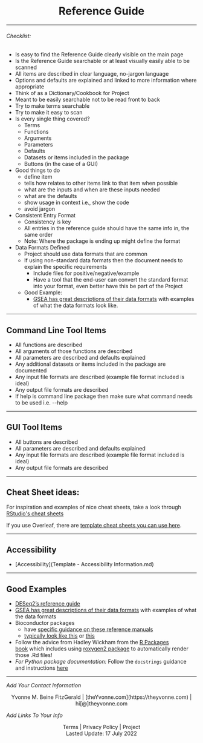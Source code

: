 <h1 align="center">Reference Guide</h1>

---

###### _Checklist:_  

- Is easy to find the Reference Guide clearly visible on the main page
- Is the Reference Guide searchable or at least visually easily able to be scanned
- All items are described in clear language, no-jargon language
- Options and defaults are explained and linked to more information where appropriate
- Think of as a Dictionary/Cookbook for Project
- Meant to be easily searchable not to be read front to back
- Try to make terms searchable
- Try to make it easy to scan
- Is every single thing covered?
	-  Terms  
	-  Functions
	-  Arguments
	-  Parameters
	-  Defaults
	-  Datasets or items included in the package
	-  Buttons (in the case of a GUI)
- Good things to do
	- define item
	- tells how relates to other items link to that item when possible
	- what are the inputs and when are these inputs needed
	- what are the defaults
	- show usage in context i.e., show the code
	- avoid jargon
- Consistent Entry Format
	- Consistency is key
	- All entries in the reference guide should have the same info in, the same order
	- Note: Where the package is ending up might define the format 
- Data Formats Defined
	- Project should use data formats that are common
	- If using non-standard data formats then the document needs to explain the specific requirements 
		- Include files for positive/negative/example
		- Have a tool that the end-user can convert the standard format into your format, even better have this be part of the Project
	- Good Example:
		- [GSEA has great descriptions of their data formats](https://www.gsea-msigdb.org/gsea/doc/GSEAUserGuideTEXT.htm#_Loading_Data) with examples of what the data formats look like.

---

## Command Line Tool Items

  - All functions are described
  - All arguments of those functions are described
  - All parameters are described and defaults explained
  - Any additional datasets or items included in the package are documented
  - Any input file formats are described (example file format included is ideal)
  - Any output file formats are described
  - If help is command line package then make sure what command needs to be used i.e. --help

----

## GUI Tool Items

  - All buttons are described
  - All parameters are described and defaults explained
  - Any input file formats are described (example file format included is ideal)
  - Any output file formats are described

---

## Cheat Sheet ideas:

For inspiration and examples of nice cheat sheets, take a look through [RStudio's cheat sheets](https://www.rstudio.com/resources/cheatsheets/)

If you use Overleaf, there are [template cheat sheets you can use here](https://www.overleaf.com/gallery/tagged/cheat-sheet).

---

## Accessibility 

- [Accessibility](Template - Accessibility Information.md)

---

## Good Examples
- [DESeq2’s reference guide](https://bioconductor.org/packages/release/bioc/manuals/DESeq2/man/DESeq2.pdf)
- [GSEA has great descriptions of their data formats](https://www.gsea-msigdb.org/gsea/doc/GSEAUserGuideTEXT.htm#_Loading_Data) with examples of what the data formats
- Bioconductor packages 
	- have [specific guidance on these reference manuals](http://cran.fhcrc.org/doc/manuals/R-exts.html#Documenting-functions)
	- [typically look like this](https://bioconductor.org/packages/3.12/bioc/manuals/GenomicRanges/man/GenomicRanges.pdf) or [this](https://bioconductor.org/packages/3.12/bioc/manuals/GenomicRanges/man/GenomicRanges.pdf)
- Follow the advice from Hadley Wickham from the [R Packages book](https://r-pkgs.org/man.html) which includes using [roxygen2 package](https://cran.r-project.org/web/packages/roxygen2/vignettes/roxygen2.html) to automatically render those .Rd files!
- _For Python package documentation:_ Follow the `docstrings` guidance and instructions [here](https://realpython.com/documenting-python-code/)






---
_Add Your Contact Information_
<center>Yvonne M. Beine FitzGerald | [theYvonne.com](https://theyvonne.com) | hi[@]theyvonne.com </center>  

_Add Links To Your Info_

<center>Terms | Privacy Policy | Project </center>

<center>Lasted Update: 17 July 2022 </center>




